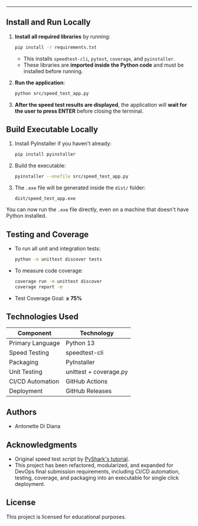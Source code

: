 
---

## Install and Run Locally

1. **Install all required libraries** by running:

    ```bash
    pip install -r requirements.txt
    ```

    - This installs `speedtest-cli`, `pytest`, `coverage`, and `pyinstaller`.
    - These libraries are **imported inside the Python code** and must be installed before running.

2. **Run the application**:

    ```bash
    python src/speed_test_app.py
    ```

3. **After the speed test results are displayed**, the application will **wait for the user to press ENTER** before closing the terminal.

## Build Executable Locally

1. Install PyInstaller if you haven't already:

    ```bash
    pip install pyinstaller
    ```

2. Build the executable:

    ```bash
    pyinstaller --onefile src/speed_test_app.py
    ```

3. The `.exe` file will be generated inside the `dist/` folder:

    ```
    dist/speed_test_app.exe
    ```

You can now run the `.exe` file directly, even on a machine that doesn't have Python installed.

## Testing and Coverage

- To run all unit and integration tests:

    ```bash
    python -m unittest discover tests
    ```

- To measure code coverage:

    ```bash
    coverage run -m unittest discover
    coverage report -m
    ```

- Test Coverage Goal: **≥ 75%**

## Technologies Used

| Component        | Technology            |
|------------------|-----------------------|
| Primary Language | Python 13             |
| Speed Testing    | speedtest-cli         |
| Packaging        | PyInstaller           |
| Unit Testing     | unittest + coverage.py|
| CI/CD Automation | GitHub Actions        |
| Deployment       | GitHub Releases       |

## Authors

- Antonette Di Diana

## Acknowledgments

- Original speed test script by [PyShark's tutorial](https://pyshark.com/test-internet-speed-using-python/).
- This project has been refactored, modularized, and expanded for DevOps final submission requirements, including CI/CD automation, testing, coverage, and packaging into an executable for single click deployment.

## License

This project is licensed for educational purposes.

